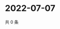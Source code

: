 # 2022-07-07

共 0 条

<!-- BEGIN WEIBO -->
<!-- 最后更新时间 Thu Jul 07 2022 14:20:22 GMT+0800 (China Standard Time) -->

<!-- END WEIBO -->
